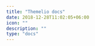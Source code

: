 ```yaml
---
title: "Themelio docs"
date: 2018-12-28T11:02:05+06:00
icon: ""
description: ""
type: "docs"
---
```


